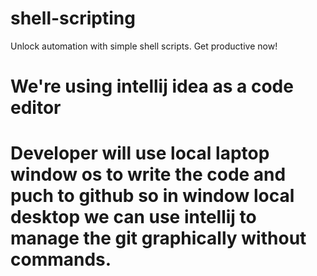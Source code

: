 # shell-scripting
Unlock automation with simple shell scripts. Get productive now!

# We're using intellij idea as a code editor
# Developer will use local laptop window os to write the code and puch to github so in window local desktop we can use intellij to manage the git graphically without commands.
